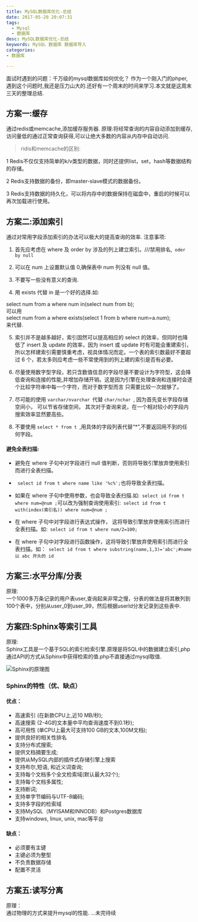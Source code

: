 ```yaml
---
title: MySQL数据库优化-总结
date: 2017-05-20 20:07:31
tags:
  - Mysql
  - 数据库
desc: MySQL数据库优化-总结
keywords: MySQL 数据库 数据库导入
categories:
- 数据库

---
```



面试时遇到的问题：千万级的mysql数据库如何优化？
作为一个刚入门的phper,遇到这个问题时,我还是压力山大的.还好有一个周末的时间来学习.本文就是这周末三天的整理总结.
<!--more-->
## 方案一:缓存
通过redis或memcache,添加缓存服务器.
原理:将经常查询的内容自动添加到缓存,访问量低的通过正常查询获得,可以让绝大多数的内容从内存中自动访问.

> ridis和memcache的区别:

1 Redis不仅仅支持简单的k/v类型的数据，同时还提供list，set，hash等数据结构的存储。

2 Redis支持数据的备份，即master-slave模式的数据备份。

3 Redis支持数据的持久化，可以将内存中的数据保持在磁盘中，重启的时候可以再次加载进行使用。

## 方案二:添加索引
通过对常用字段添加索引的办法可以极大的提高查询的效率.
注意事项:

1. 首先应考虑在 where 及 order by 涉及的列上建立索引。///禁用排名,`` oder by null``

2. 可以在 num 上设置默认值 0,确保表中 num 列没有 null 值。

3. 不要写一些没有意义的查询.

4. 用 exists 代替 in 是一个好的选择.如:
> 
select num from a where num in(select num from b);  
可以用  
select num from a where exists(select 1 from b where num=a.num);  
来代替.

5. 索引并不是越多越好，索引固然可以提高相应的 select 的效率，但同时也降低了 insert 及 update 的效率，因为 insert 或 update 时有可能会重建索引，所以怎样建索引需要慎重考虑，视具体情况而定。一个表的索引数最好不要超过 6 个，若太多则应考虑一些不常使用到的列上建的索引是否有必要。

6. 尽量使用数字型字段，若只含数值信息的字段尽量不要设计为字符型，这会降低查询和连接的性能,并增加存储开销。这是因为引擎在处理查询和连接时会逐个比较字符串中每一个字符，而对于数字型而言 只需要比较一次就够了。


7. 尽可能的使用 ```varchar/nvarchar ```代替 ```char/nchar ```, 因为首先变长字段存储空间小， 可以节省存储空间， 其次对于查询来说，在一个相对较小的字段内搜索效率显然要高些。


8. 不要使用 ``select * from t ``,用具体的字段列表代替“*”,不要返回用不到的任何字段。

#### 避免全表扫描:

+ 避免在 where 子句中对字段进行 null 值判断，否则将导致引擎放弃使用索引而进行全表扫描。

+ ``` select id from t where name like '%c%';```也将导致全表扫描。

+ 如果在 where 子句中使用参数，也会导致全表扫描.如:`` select id from t where num=@num ;``可以改为强制查询使用索引:`` select id from t with(index(索引名)) where num=@num ;``

+ 在 where 子句中对字段进行表达式操作， 这将导致引擎放弃使用索引而进行全表扫描。如:`` select id from t where num/2=100;``

+ 在 where 子句中对字段进行函数操作，这将导致引擎放弃使用索引而进行全表扫描。如：`` select id from t where substring(name,1,3)='abc';#name 以 abc 开头的 id``

## 方案三:水平分库/分表
原理:  
一个1000多万条记录的用户表user,查询起来非常之慢，分表的做法是将其散列到100个表中，分别从user_0到user_99，然后根据userId分发记录到这些表中.

## 方案四:Sphinx等索引工具
原理:  
Sphinx工具是一个基于SQL的索引检索引擎.原理是将SQL中的数据建立索引,php通过API的方式从Sphinx中获得检索的值.php不直接通过mysql取值.

![Sphinx的原理图](http://upload-images.jianshu.io/upload_images/2229907-552a7cc0a9351d0d.png?imageMogr2/auto-orient/strip%7CimageView2/2/w/1240)

### Sphinx的特性（优、缺点）  
#### 优点：  

+ 高速索引 (在新款CPU上,近10 MB/秒);  
+ 高速搜索 (2-4G的文本量中平均查询速度不到0.1秒);  
+ 高可用性 (单CPU上最大可支持100 GB的文本,100M文档);
+ 提供良好的相关性排名
+ 支持分布式搜索;
+ 提供文档摘要生成;
+ 提供从MySQL内部的插件式存储引擎上搜索
+ 支持布尔,短语, 和近义词查询;
+ 支持每个文档多个全文检索域(默认最大32个);
+ 支持每个文档多属性;
+ 支持断词;
+ 支持单字节编码与UTF-8编码;
+ 支持多字段的检索域
+ 支持MySQL（MYISAM和INNODB）和Postgres数据库
+ 支持windows, linux, unix, mac等平台

#### 缺点：
+ 必须要有主键
+ 主键必须为整型
+ 不负责数据存储
+ 配置不灵活

## 方案五:读写分离
原理：  
通过物理的方式来提升mysql的性能.
...未完待续

